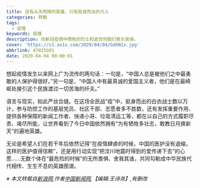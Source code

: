 ```yaml
---
title: 没有从天而降的英雄，只有挺身而出的凡人
categories: 转载
tags:
  - 疫情
keywords: 疫情
description: 向新冠疫情中牺牲的烈士和逝世同胞们表示哀悼。
cover: 'https://s1.ax1x.com/2020/04/04/GdXN1x.jpg'
abbrlink: 47025b01
date: 2020-04-04 00:00:01
---
```

想起疫情发生以来网上广为流传的两句话：一句是，“中国人总是被他们之中最勇敢的人保护得很好。”另一句是，“中国人中有最真诚的爱国主义者，他们是在最崎岖处接引这个民族渡过一切苦海的纤夫。”

语言与现实，如此严丝合缝。在这场全民战“疫”中，挺身而出的白衣战士数以万计，参与防控工作的基层党员、社区干部、志愿者多不胜数，还有发挥重要作用、提供各种保障的新闻工作者、快递小哥、垃圾清运工等，都在以自己的方式履职尽责、竭尽所能，让世界看到了今日中国依然拥有“为有牺牲多壮志，敢教日月换新天”的遍地英雄。

无论是希望人们在若干年后依然记得“在疫情肆虐的时候，中国的医护没有退缩，这样的医护值得信赖”，还是用行动实现“把汶川地震时得到的爱传递下去”的心愿……无数个体在“最危险的时候”的无所畏惧、舍我其谁，共同勾勒成中华民族代代相传、生生不息的英雄图谱。

*※ 本文转载自[新浪网](http://k.sina.com.cn/article_1784473157_6a5ce64502001rmk8.html),作者[中国新闻网](http://k.sina.com.cn/mediaDocList.d.html?uid=1784473157),【编辑:王诗尧】,有删改*
